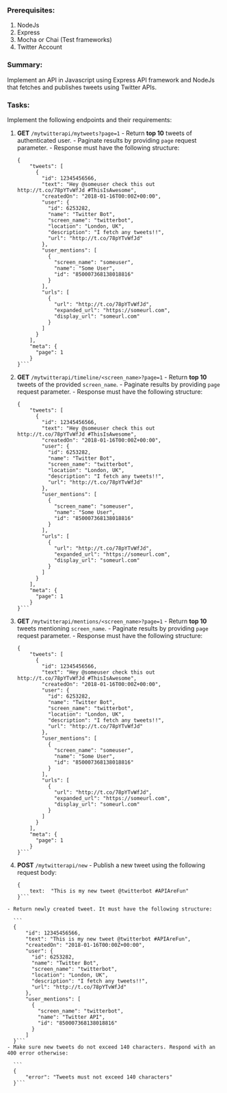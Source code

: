   ### Prerequisites:
  1.  NodeJs
  2.  Express
  3.  Mocha or Chai (Test frameworks)
  4.  Twitter Account

  ### Summary:

  Implement an API in Javascript using Express API framework and NodeJs that fetches and publishes tweets using Twitter APIs.

  ### Tasks:

  Implement the following endpoints and their requirements:

  1. **GET** `/mytwitterapi/mytweets?page=1`
    - Return **top 10** tweets of authenticated user.
    - Paginate results by providing `page` request parameter.
    - Response must have the following structure:
      ```
      {
          "tweets": [
            {
              "id": 12345456566,
              "text": "Hey @someuser check this out http://t.co/78pYTvWfJd #ThisIsAwesome",
              "createdOn": "2018-01-16T00:00Z+00:00",
              "user": {
                "id": 6253282,
                "name": "Twitter Bot",
                "screen_name": "twitterbot",
                "location": "London, UK",
                "description": "I fetch any tweets!!",
                "url": "http://t.co/78pYTvWfJd"
              },
              "user_mentions": [
                {
                  "screen_name": "someuser",
                  "name": "Some User",
                  "id": "850007368138018816"
                }
              ],
              "urls": [
                {
                  "url": "http://t.co/78pYTvWfJd",
                  "expanded_url": "https://someurl.com",
                  "display_url": "someurl.com"
                }
              ]
            }
          ],
          "meta": {
            "page": 1
          }
      }```
  2. **GET** `/mytwitterapi/timeline/<screen_name>?page=1`
    - Return **top 10** tweets of the provided `screen_name`.
    - Paginate results by providing `page` request parameter.
    - Response must have the following structure:

      ```
      {
          "tweets": [
            {
              "id": 12345456566,
              "text": "Hey @someuser check this out http://t.co/78pYTvWfJd #ThisIsAwesome",
              "createdOn": "2018-01-16T00:00Z+00:00",
              "user": {
                "id": 6253282,
                "name": "Twitter Bot",
                "screen_name": "twitterbot",
                "location": "London, UK",
                "description": "I fetch any tweets!!",
                "url": "http://t.co/78pYTvWfJd"
              },
              "user_mentions": [
                {
                  "screen_name": "someuser",
                  "name": "Some User",
                  "id": "850007368138018816"
                }
              ],
              "urls": [
                {
                  "url": "http://t.co/78pYTvWfJd",
                  "expanded_url": "https://someurl.com",
                  "display_url": "someurl.com"
                }
              ]
            }
          ],
          "meta": {
            "page": 1
          }
      }```
  3. **GET** `/mytwitterapi/mentions/<screen_name>?page=1`
    - Return **top 10** tweets mentioning `screen_name`.
    - Paginate results by providing `page` request parameter.
    - Response must have the following structure:

      ```
      {
          "tweets": [
            {
              "id": 12345456566,
              "text": "Hey @someuser check this out http://t.co/78pYTvWfJd #ThisIsAwesome",
              "createdOn": "2018-01-16T00:00Z+00:00",
              "user": {
                "id": 6253282,
                "name": "Twitter Bot",
                "screen_name": "twitterbot",
                "location": "London, UK",
                "description": "I fetch any tweets!!",
                "url": "http://t.co/78pYTvWfJd"
              },
              "user_mentions": [
                {
                  "screen_name": "someuser",
                  "name": "Some User",
                  "id": "850007368138018816"
                }
              ],
              "urls": [
                {
                  "url": "http://t.co/78pYTvWfJd",
                  "expanded_url": "https://someurl.com",
                  "display_url": "someurl.com"
                }
              ]
            }
          ],
          "meta": {
            "page": 1
          }
      }```
  4. **POST** `/mytwitterapi/new`
    - Publish a new tweet using the following request body:

      ```
      {
          text:  "This is my new tweet @twitterbot #APIAreFun"
      }```
    - Return newly created tweet. It must have the following structure:

      ```
      {
          "id": 12345456566,
          "text": "This is my new tweet @twitterbot #APIAreFun",
          "createdOn": "2018-01-16T00:00Z+00:00",
          "user": {
            "id": 6253282,
            "name": "Twitter Bot",
            "screen_name": "twitterbot",
            "location": "London, UK",
            "description": "I fetch any tweets!!",
            "url": "http://t.co/78pYTvWfJd"
          },
          "user_mentions": [
            {
              "screen_name": "twitterbot",
              "name": "Twitter API",
              "id": "850007368138018816"
            }
          ]
      }```
    - Make sure new tweets do not exceed 140 characters. Respond with an 400 error otherwise:

      ```
      {
          "error": "Tweets must not exceed 140 characters"
      }```
